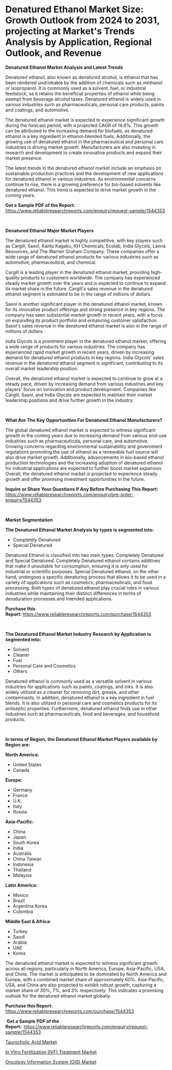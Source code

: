 <p><h1>Denatured Ethanol Market Size: Growth Outlook from 2024 to 2031, projecting at Market's Trends Analysis by Application, Regional Outlook, and Revenue</h1></p><p><strong>Denatured Ethanol Market Analysis and Latest Trends</strong></p>
<p><p>Denatured ethanol, also known as denatured alcohol, is ethanol that has been rendered undrinkable by the addition of chemicals such as methanol or isopropanol. It is commonly used as a solvent, fuel, or industrial feedstock, as it retains the beneficial properties of ethanol while being exempt from beverage alcohol taxes. Denatured ethanol is widely used in various industries such as pharmaceuticals, personal care products, paints and coatings, and automotive.</p><p>The denatured ethanol market is expected to experience significant growth during the forecast period, with a projected CAGR of 14.8%. This growth can be attributed to the increasing demand for biofuels, as denatured ethanol is a key ingredient in ethanol-blended fuels. Additionally, the growing use of denatured ethanol in the pharmaceutical and personal care industries is driving market growth. Manufacturers are also investing in research and development to create innovative products and expand their market presence.</p><p>The latest trends in the denatured ethanol market include an emphasis on sustainable production practices and the development of new applications for denatured ethanol in various industries. As environmental concerns continue to rise, there is a growing preference for bio-based solvents like denatured ethanol. This trend is expected to drive market growth in the coming years.</p></p>
<p><strong>Get a Sample PDF of the Report:&nbsp;</strong> <a href="https://www.reliableresearchreports.com/enquiry/request-sample/1544353">https://www.reliableresearchreports.com/enquiry/request-sample/1544353</a></p>
<p>&nbsp;</p>
<p><strong>Denatured Ethanol Major Market Players</strong></p>
<p><p>The denatured ethanol market is highly competitive, with key players such as Cargill, Sasol, Kanto Kagaku, KH Chemicals, Ecolab, India Glycols, Lanna Resources, and The Warner Graham Company. These companies offer a wide range of denatured ethanol products for various industries such as automotive, pharmaceutical, and chemical.</p><p>Cargill is a leading player in the denatured ethanol market, providing high-quality products to customers worldwide. The company has experienced steady market growth over the years and is expected to continue to expand its market share in the future. Cargill's sales revenue in the denatured ethanol segment is estimated to be in the range of millions of dollars.</p><p>Sasol is another significant player in the denatured ethanol market, known for its innovative product offerings and strong presence in key regions. The company has seen substantial market growth in recent years, with a focus on expanding its product portfolio and enhancing customer satisfaction. Sasol's sales revenue in the denatured ethanol market is also in the range of millions of dollars.</p><p>India Glycols is a prominent player in the denatured ethanol market, offering a wide range of products for various industries. The company has experienced rapid market growth in recent years, driven by increasing demand for denatured ethanol products in key regions. India Glycols' sales revenue in the denatured ethanol segment is significant, contributing to its overall market leadership position.</p><p>Overall, the denatured ethanol market is expected to continue to grow at a steady pace, driven by increasing demand from various industries and key players' focus on innovation and product development. Companies like Cargill, Sasol, and India Glycols are expected to maintain their market leadership positions and drive further growth in the industry.</p></p>
<p>&nbsp;</p>
<p><strong>What Are The Key Opportunities For Denatured Ethanol Manufacturers?</strong></p>
<p><p>The global denatured ethanol market is expected to witness significant growth in the coming years due to increasing demand from various end-use industries such as pharmaceuticals, personal care, and automotive. Growing concerns regarding environmental sustainability and government regulations promoting the use of ethanol as a renewable fuel source will also drive market growth. Additionally, advancements in bio-based ethanol production technologies and the increasing adoption of denatured ethanol for industrial applications are expected to further boost market expansion. Overall, the denatured ethanol market is projected to experience steady growth and offer promising investment opportunities in the future.</p></p>
<p><strong>Inquire or Share Your Questions If Any Before Purchasing This Report:</strong> <a href="https://www.reliableresearchreports.com/enquiry/pre-order-enquiry/1544353">https://www.reliableresearchreports.com/enquiry/pre-order-enquiry/1544353</a></p>
<p>&nbsp;</p>
<p><strong>Market Segmentation</strong></p>
<p><strong>The Denatured Ethanol Market Analysis by types is segmented into:</strong></p>
<p><ul><li>Completely Denatured</li><li>Special Denatured</li></ul></p>
<p><p>Denatured Ethanol is classified into two main types: Completely Denatured and Special Denatured. Completely Denatured ethanol contains additives that make it unsuitable for consumption, ensuring it is only used for industrial or scientific purposes. Special Denatured ethanol, on the other hand, undergoes a specific denaturing process that allows it to be used in a variety of applications such as cosmetics, pharmaceuticals, and food processing. Both types of denatured ethanol play crucial roles in various industries while maintaining their distinct differences in terms of denaturation processes and intended applications.</p></p>
<p><strong>Purchase this Report:&nbsp;</strong><a href="https://www.reliableresearchreports.com/purchase/1544353">https://www.reliableresearchreports.com/purchase/1544353</a></p>
<p>&nbsp;</p>
<p><strong>The Denatured Ethanol Market Industry Research by Application is segmented into:</strong></p>
<p><ul><li>Solvent</li><li>Cleaner</li><li>Fuel</li><li>Personal Care and Cosmetics</li><li>Others</li></ul></p>
<p><p>Denatured ethanol is commonly used as a versatile solvent in various industries for applications such as paints, coatings, and inks. It is also widely utilized as a cleaner for removing dirt, grease, and other contaminants. In addition, denatured ethanol is a key ingredient in fuel blends. It is also utilized in personal care and cosmetics products for its antiseptic properties. Furthermore, denatured ethanol finds use in other industries such as pharmaceuticals, food and beverages, and household products.</p></p>
<p>&nbsp;</p>
<p><strong>In terms of Region, the Denatured Ethanol Market Players available by Region are:</strong></p>
<p>
    <p> <strong> North America: </strong>
        <ul>
            <li>United States</li>
            <li>Canada</li>
        </ul>
        </p> 
    <p> <strong> Europe: </strong>
        <ul>
            <li>Germany</li>
            <li>France</li>
            <li>U.K.</li>
            <li>Italy</li>
            <li>Russia</li>
        </ul>
        </p> 
    <p> <strong> Asia-Pacific: </strong>
        <ul>
            <li>China</li>
            <li>Japan</li>
            <li>South Korea</li>
            <li>India</li>
            <li>Australia</li>
            <li>China Taiwan</li>
            <li>Indonesia</li>
            <li>Thailand</li>
            <li>Malaysia</li>
        </ul>
        </p> 
    <p> <strong> Latin America: </strong>
        <ul>
            <li>Mexico</li>
            <li>Brazil</li>
            <li>Argentina Korea</li>
            <li>Colombia</li>
        </ul>
        </p> 
    <p> <strong> Middle East & Africa: </strong>
        <ul>
            <li>Turkey</li>
            <li>Saudi</li>
            <li>Arabia</li>
            <li>UAE</li>
            <li>Korea</li>
        </ul>
    </p>
    </p>
<p><p>The denatured ethanol market is expected to witness significant growth across all regions, particularly in North America, Europe, Asia-Pacific, USA, and China. The market is anticipated to be dominated by North America and Europe, with a combined market share of approximately 60%. Asia-Pacific, USA, and China are also projected to exhibit robust growth, capturing a market share of 30%, 7%, and 3% respectively. This indicates a promising outlook for the denatured ethanol market globally.</p></p>
<p><strong>Purchase this Report: </strong><a href="https://www.reliableresearchreports.com/purchase/1544353">https://www.reliableresearchreports.com/purchase/1544353</a></p>
<p>&nbsp;<strong>Get a Sample PDF of the Report:&nbsp;&nbsp;</strong><a href="https://www.reliableresearchreports.com/enquiry/request-sample/1544353">https://www.reliableresearchreports.com/enquiry/request-sample/1544353</a></p>
<p><strong></strong></p>
<p><p><a href="https://github.com/nicholepatriciadoylenwnrjr0/Market-Research-Report-List-1/blob/main/taurocholic-acid-market.md">Taurocholic Acid Market</a></p><p><a href="https://view.publitas.com/reportprime-1/in-vitro-fertilization-ivf-treatment-market-analysis-and-market-size-global-industry-overview-market-segmentation-and-forecast-2023-to-2030/">In Vitro Fertilization (IVF) Treatment Market</a></p><p><a href="https://view.publitas.com/reportprime-1/oncology-information-system-ois-market-size-furnishes-valuable-information-encompassing-market-share-market-trends-and-projections-spanning-from-2023-to-2030/">Oncology Information System (OIS) Market</a></p></p>